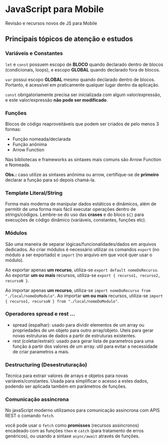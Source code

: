 # JavaScript para Mobile
 
Revisão e recursos novos de JS para Mobile

## Principais tópicos de atenção e estudos

### Variáveis e Constantes

`let` e `const` possuem escopo de **BLOCO** quando declarado dentro de blocos (condicionais, loops), e escopo **GLOBAL** quando declarado fora de blocos.

`var` possui escopo **GLOBAL** mesmo quando declarado dentro de blocos. Portanto, é acessível em praticamente qualquer lugar dentro da aplicação.

`const` obrigatoriamente precisa ser inicializada com algum valor/expressão, e este valor/expressão **não pode ser modificado**.

### Funções

Blocos de código reaproveitáveis que podem ser criados de pelo menos 3 formas:

- Função nomeada/declarada
- Função anônima
- Arrow Function

Nas bibliotecas e frameworks as sintaxes mais comuns são Arrow Function e Nomeada.

**Obs.:** caso utilize as sintaxes anônima ou arrow, certifique-se de **primeiro** declarar a função para só depois chamá-la.

### Template Literal/String

Forma mais moderna de manipular dados estáticos e dinâmicos, além de permitir de uma forma mais fácil executar operações dentro de strings/códigos. Lembre-se do uso das **crases** e do bloco `${}` para execuções de código dinâmico (variáveis, constantes, funções etc).

### Módulos

São uma maneira de separar lógicas/funcionalidades/dados em arquivos dedicados. Ao criar módulos é necessário utilizar os comandos `export` (no módulo a ser exportado) e `import` (no arquivo em que você quer usar o módulo).

Ao exportar apenas **um recurso**, utiliza-se `export default nomeDoRecurso`. Ao exportar **um ou mais** recursos, utiliza-se `export { recurso1, recurso2, recursoN }`.

Ao importar apenas **um recurso**, utiliza-se `import nomeDoRecurso from "./local/nomeDoModulo"`. Ao importar **um ou mais** recursos, utiliza-se `import { recurso1, recursoN } from "./local/nomeDoModulo"`.

### Operadores spread e rest ...

- spread (espalhar): usado para dividir elementos de um array ou propriedades de um objeto para outro array/objeto. Uteis para gerar novas estruturas de dados a partir de estruturas existentes.
- rest (coletar/extrair): usado para gerar lista de parametros para uma função á partir dos valores de um array. util para evitar a necessidade de criar parametros a mais.

### Destructuring (Desestruturação)

Técnica para extrair valores de arrays e objetos para novas variáveis/constantes. Usada para simplificar o acesso a estes dados, podendo ser aplicada também em parâmetros de funções.


### Comunicação assincrona

No javaScript moderno utilizamos para comunicação assincrona com APIS REST o comando `fetch`.

você pode usar o `fetch` como **promisses** (recursos assincronos) encadeado com as funções `then` e `catch` (para tratamento de erros genéricos), ou usando a sintaxe `async/await` através de funções.

 